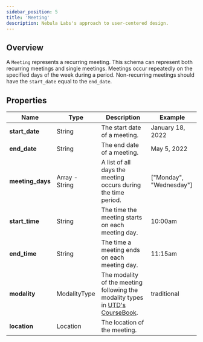 ```yaml
---
sidebar_position: 5
title: 'Meeting'
description: Nebula Labs's approach to user-centered design.
---
```


## Overview

A `Meeting` represents a recurring meeting. This schema can represent both recurring meetings and single meetings. Meetings occur repeatedly on the specified days of the week during a period. Non-recurring meetings should have the `start_date` equal to the `end_date`.

## Properties

| Name             | Type           | Description                                                                                                                 | Example                 |
| ---------------- | -------------- | --------------------------------------------------------------------------------------------------------------------------- | ----------------------- |
| **start_date**   | String         | The start date of a meeting.                                                                                                | January 18, 2022        |
| **end_date**     | String         | The end date of a meeting.                                                                                                  | May 5, 2022             |
| **meeting_days** | Array - String | A list of all days the meeting occurs during the time period.                                                               | ["Monday", "Wednesday"] |
| **start_time**   | String         | The time the meeting starts on each meeting day.                                                                            | 10:00am                 |
| **end_time**     | String         | The time a meeting ends on each meeting day.                                                                                | 11:15am                 |
| **modality**     | ModalityType   | The modality of the meeting following the modality types in [UTD's CourseBook](https://coursebook.utdallas.edu/modalities). | traditional             |
| **location**     | Location       | The location of the meeting.                                                                                                |                         |
